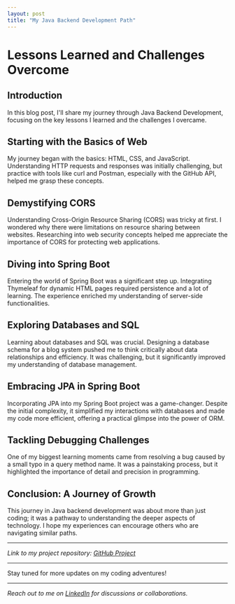 ```yaml
---
layout: post
title: "My Java Backend Development Path"
---
```

# Lessons Learned and Challenges Overcome

## Introduction

In this blog post, I'll share my journey through Java Backend Development, focusing on the key lessons I learned and the challenges I overcame.

## Starting with the Basics of Web

My journey began with the basics: HTML, CSS, and JavaScript. Understanding HTTP requests and responses was initially challenging, but practice with tools like curl and Postman, especially with the GitHub API, helped me grasp these concepts.

## Demystifying CORS

Understanding Cross-Origin Resource Sharing (CORS) was tricky at first. I wondered why there were limitations on resource sharing between websites. Researching into web security concepts helped me appreciate the importance of CORS for protecting web applications.

## Diving into Spring Boot

Entering the world of Spring Boot was a significant step up. Integrating Thymeleaf for dynamic HTML pages required persistence and a lot of learning. The experience enriched my understanding of server-side functionalities.

## Exploring Databases and SQL

Learning about databases and SQL was crucial. Designing a database schema for a blog system pushed me to think critically about data relationships and efficiency. It was challenging, but it significantly improved my understanding of database management.

## Embracing JPA in Spring Boot

Incorporating JPA into my Spring Boot project was a game-changer. Despite the initial complexity, it simplified my interactions with databases and made my code more efficient, offering a practical glimpse into the power of ORM.

## Tackling Debugging Challenges

One of my biggest learning moments came from resolving a bug caused by a small typo in a query method name. It was a painstaking process, but it highlighted the importance of detail and precision in programming.

## Conclusion: A Journey of Growth

This journey in Java backend development was about more than just coding; it was a pathway to understanding the deeper aspects of technology. I hope my experiences can encourage others who are navigating similar paths.

---

_Link to my project repository: [GitHub Project](#)_

---

Stay tuned for more updates on my coding adventures!

---

_Reach out to me on [LinkedIn](#) for discussions or collaborations._



